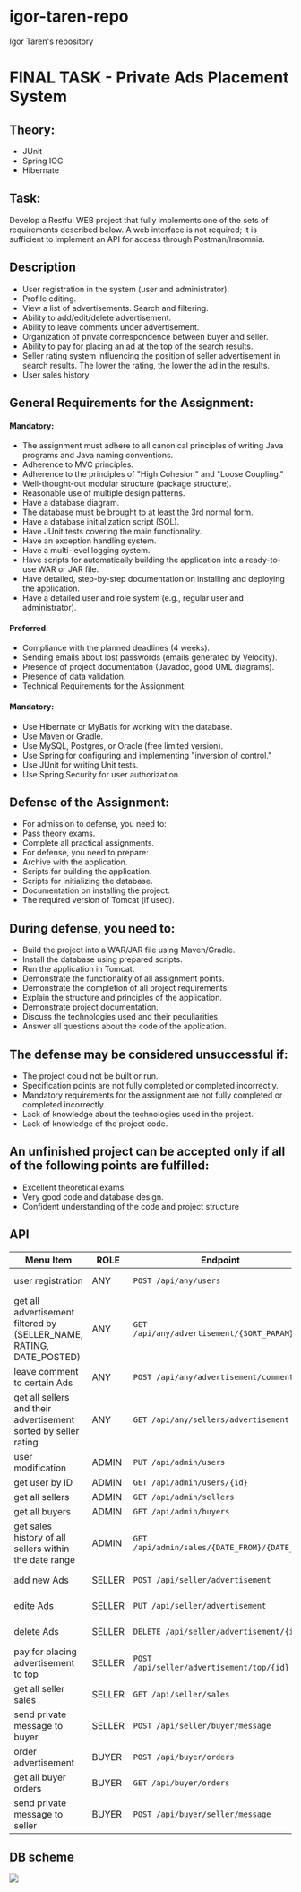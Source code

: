 # igor-taren-repo

Igor Taren's repository

# FINAL TASK - Private Ads Placement System

## Theory:

- JUnit
- Spring IOC
- Hibernate

## Task:

Develop a Restful WEB project that fully implements one of the sets of requirements described below.
A web interface is not required; it is sufficient to implement an API for access through Postman/Insomnia.

## Description

- User registration in the system (user and administrator).
- Profile editing.
- View a list of advertisements. Search and filtering.
- Ability to add/edit/delete advertisement.
- Ability to leave comments under advertisement.
- Organization of private correspondence between buyer and seller.
- Ability to pay for placing an ad at the top of the search results.
- Seller rating system influencing the position of seller advertisement in search results. The lower the rating, the
  lower the ad
  in the results.
- User sales history.

## General Requirements for the Assignment:

#### Mandatory:

- The assignment must adhere to all canonical principles of writing Java programs and Java naming conventions.
- Adherence to MVC principles.
- Adherence to the principles of "High Cohesion" and "Loose Coupling."
- Well-thought-out modular structure (package structure).
- Reasonable use of multiple design patterns.
- Have a database diagram.
- The database must be brought to at least the 3rd normal form.
- Have a database initialization script (SQL).
- Have JUnit tests covering the main functionality.
- Have an exception handling system.
- Have a multi-level logging system.
- Have scripts for automatically building the application into a ready-to-use WAR or JAR file.
- Have detailed, step-by-step documentation on installing and deploying the application.
- Have a detailed user and role system (e.g., regular user and administrator).

#### Preferred:

- Compliance with the planned deadlines (4 weeks).
- Sending emails about lost passwords (emails generated by Velocity).
- Presence of project documentation (Javadoc, good UML diagrams).
- Presence of data validation.
- Technical Requirements for the Assignment:

#### Mandatory:

- Use Hibernate or MyBatis for working with the database.
- Use Maven or Gradle.
- Use MySQL, Postgres, or Oracle (free limited version).
- Use Spring for configuring and implementing "inversion of control."
- Use JUnit for writing Unit tests.
- Use Spring Security for user authorization.

## Defense of the Assignment:

- For admission to defense, you need to:
- Pass theory exams.
- Complete all practical assignments.
- For defense, you need to prepare:
- Archive with the application.
- Scripts for building the application.
- Scripts for initializing the database.
- Documentation on installing the project.
- The required version of Tomcat (if used).

## During defense, you need to:

- Build the project into a WAR/JAR file using Maven/Gradle.
- Install the database using prepared scripts.
- Run the application in Tomcat.
- Demonstrate the functionality of all assignment points.
- Demonstrate the completion of all project requirements.
- Explain the structure and principles of the application.
- Demonstrate project documentation.
- Discuss the technologies used and their peculiarities.
- Answer all questions about the code of the application.

## The defense may be considered unsuccessful if:

- The project could not be built or run.
- Specification points are not fully completed or completed incorrectly.
- Mandatory requirements for the assignment are not fully completed or completed incorrectly.
- Lack of knowledge about the technologies used in the project.
- Lack of knowledge of the project code.

## An unfinished project can be accepted only if all of the following points are fulfilled:

- Excellent theoretical exams.
- Very good code and database design.
- Confident understanding of the code and project structure

## API

| Menu Item                                                  | ROLE   | Endpoint                                     | Description                                     |
|------------------------------------------------------------|--------|----------------------------------------------|-------------------------------------------------|
| user registration                                          | ANY    | `POST /api/any/users`                        | Request body: UserDto                           |
| get all advertisement filtered by (SELLER_NAME, RATING, DATE_POSTED) | ANY    | `GET /api/any/advertisement/{SORT_PARAM}`              | {SORT_PARAM} - SELLER_NAME, RATING, DATE_POSTED |
| leave comment to certain Ads                               | ANY    | `POST /api/any/advertisement/comment`                  | Request body: CommentDto                        |
| get all sellers and their advertisement sorted by seller rating      | ANY    | `GET /api/any/sellers/advertisement`                   |                                                 |
| user modification                                          | ADMIN  | `PUT /api/admin/users`                       | Request body: UserDto                           |
| get user by ID                                             | ADMIN  | `GET /api/admin/users/{id}`                  | {id} - user ID                                  |
| get all sellers                                            | ADMIN  | `GET /api/admin/sellers`                     |                                                 |
| get all buyers                                             | ADMIN  | `GET /api/admin/buyers`                      |                                                 |
| get sales history of all sellers within the date range     | ADMIN  | `GET /api/admin/sales/{DATE_FROM}/{DATE_TO}` | {DATE_FROM} - date from, {DATE_TO} - date to    |
| add new Ads                                                | SELLER | `POST /api/seller/advertisement`                       | Request body: AdsDto                            |
| edite Ads                                                  | SELLER | `PUT /api/seller/advertisement`                        | Request body: AdsDto                            |
| delete Ads                                                 | SELLER | `DELETE /api/seller/advertisement/{id}`                | {id} - advertisement ID                                   |
| pay for placing advertisement to top                                 | SELLER | `POST /api/seller/advertisement/top/{id}`              | {id} - advertisement ID                                   |
| get all seller sales                                       | SELLER | `GET /api/seller/sales`                      |                                                 |
| send private message to buyer                              | SELLER | `POST /api/seller/buyer/message`             | Request body: MessageToBuyerDto                 |
| order advertisement                                                  | BUYER  | `POST /api/buyer/orders`                     | Request body: OrderDto                          |
| get all buyer orders                                       | BUYER  | `GET /api/buyer/orders`                      |                                                 |
| send private message to seller                             | BUYER  | `POST /api/buyer/seller/message`             | Request body: MessageToSellerDto                |

## DB scheme

![](advertisement@localhost.png)